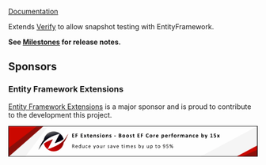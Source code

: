 [Documentation](https://github.com/VerifyTests/Verify.EntityFramework)

Extends [Verify](https://github.com/VerifyTests/Verify) to allow snapshot testing with EntityFramework.<!-- singleLineInclude: intro. path: /docs/intro.include.md -->

**See [Milestones](https://github.com/VerifyTests/Verify.EntityFramework/milestones?state=closed) for release notes.**


## Sponsors


### Entity Framework Extensions<!-- include: zzz. path: /docs/zzz.include.md -->

[Entity Framework Extensions](https://entityframework-extensions.net/?utm_source=simoncropp&utm_medium=Verify.EntityFramework) is a major sponsor and is proud to contribute to the development this project.

[![Entity Framework Extensions](https://raw.githubusercontent.com/VerifyTests/Verify.EntityFramework/refs/heads/main/docs/zzz.png)](https://entityframework-extensions.net/?utm_source=simoncropp&utm_medium=Verify.EntityFramework)<!-- endInclude -->
